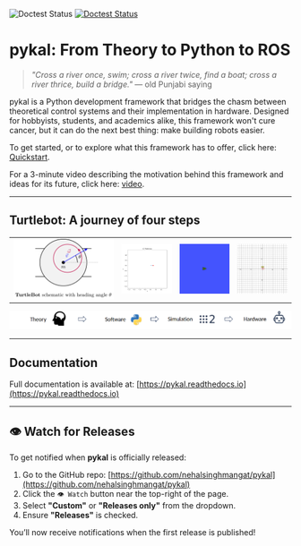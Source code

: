 ![Doctest Status](https://github.com/nehalsinghmangat/pykal/actions/workflows/doctest.yml/badge.svg) [![Doctest Status](https://github.com/nehalsinghmangat/pykal/actions/workflows/doctest.yml)](https://github.com/nehalsinghmangat/pykal/actions/workflows/doctest.yml)

# pykal: From Theory to Python to ROS

> _"Cross a river once, swim; cross a river twice, find a boat; cross a river thrice, build a bridge."_  — old Punjabi saying

pykal is a Python development framework that bridges the chasm between theoretical control systems and their implementation in hardware. Designed for hobbyists, students, and academics alike, this framework won't cure cancer, but it can do the next best thing: make building robots easier.

To get started, or to explore what this framework has to offer, click here: [Quickstart](https://pykal.readthedocs.io/en/latest/quickstart_index.html).

For a 3-minute video describing the motivation behind this framework and ideas for its future, click here: [video](video).

---
## Turtlebot: A journey of four steps
<table>
  <tr>
    <td align="center">
      <img src="docs/source/_static/turtlebot.svg" alt="TurtleBot Overview" width="400"/><br/>
    </td>
    <td align="center">
      <img src="docs/source/_static/turtlesim_software.gif" alt="Turtle Software" width="200"/><br/>
    </td>
    <td align="center">
      <img src="docs/source/_static/turtlesim_simulation.gif" alt="Turtle Simulation" width="200"/><br/>
    </td>
    <td align="center">
      <img src="docs/source/_static/turtlesim_hardware.gif" alt="Turtle Hardware" width="200"/><br/>
    </td>
  </tr>
</table>

<p align="center">
  <img src="docs/source/_static/labels_for_steps_from_theory_to_hardware.png" alt="Step Labels" width="800"/>
</p>


---

## Documentation

Full documentation is available at: [https://pykal.readthedocs.io](https://pykal.readthedocs.io)

---
## 👁️ Watch for Releases

To get notified when **pykal** is officially released:

1. Go to the GitHub repo: [https://github.com/nehalsinghmangat/pykal](https://github.com/nehalsinghmangat/pykal)
2. Click the `👁️ Watch` button near the top-right of the page.
3. Select **"Custom"** or **"Releases only"** from the dropdown.
4. Ensure **"Releases"** is checked.

You’ll now receive notifications when the first release is published!




